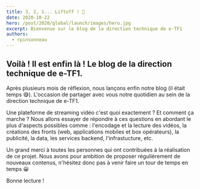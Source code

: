 ```yaml
---
title: 3, 2, 1... Liftoff ! 🚀
date: 2020-10-22
hero: /post/2020/global/launch/images/hero.jpg
excerpt: Bienvenue sur le blog de la direction technique de e-TF1
authors:
  - rpinsonneau
---
```


## Voilà ! Il est enfin là ! Le blog de la direction technique de e-TF1. 
Après plusieurs mois de réflexion, nous lançons enfin notre blog (il était temps 😅). L'occasion de partager avec vous notre quotidien au sein de la direction technique de e-TF1.

Une plateforme de streaming vidéo c'est quoi exactement ? Et comment ça marche ? Nous allons essayer de répondre à ces questions en abordant le plus d'aspects possibles comme : l'encodage et la lecture des vidéos, la créations des fronts (web, applications mobiles et box opérateurs), la publicité, la data, les services backend, l'infrastucture, etc.

Un grand merci à toutes les personnes qui ont contribuées à la réalisation de ce projet. Nous avons pour ambition de proposer régulièrement de nouveaux contenus, n'hésitez donc pas à venir faire un tour de temps en temps 😀

Bonne lecture !